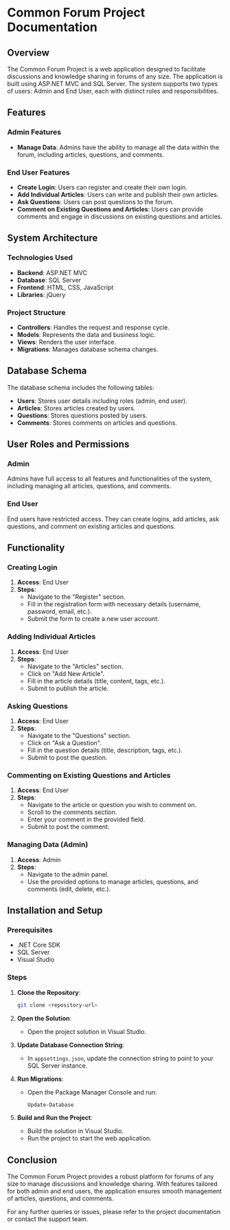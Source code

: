 # Common Forum Project Documentation

## Overview

The Common Forum Project is a web application designed to facilitate discussions and knowledge sharing in forums of any size. The application is built using ASP.NET MVC and SQL Server. The system supports two types of users: Admin and End User, each with distinct roles and responsibilities.

## Features

### Admin Features
- **Manage Data**: Admins have the ability to manage all the data within the forum, including articles, questions, and comments.

### End User Features
- **Create Login**: Users can register and create their own login.
- **Add Individual Articles**: Users can write and publish their own articles.
- **Ask Questions**: Users can post questions to the forum.
- **Comment on Existing Questions and Articles**: Users can provide comments and engage in discussions on existing questions and articles.

## System Architecture

### Technologies Used
- **Backend**: ASP.NET MVC
- **Database**: SQL Server
- **Frontend**: HTML, CSS, JavaScript
- **Libraries**: jQuery

### Project Structure
- **Controllers**: Handles the request and response cycle.
- **Models**: Represents the data and business logic.
- **Views**: Renders the user interface.
- **Migrations**: Manages database schema changes.

## Database Schema

The database schema includes the following tables:
- **Users**: Stores user details including roles (admin, end user).
- **Articles**: Stores articles created by users.
- **Questions**: Stores questions posted by users.
- **Comments**: Stores comments on articles and questions.

## User Roles and Permissions

### Admin
Admins have full access to all features and functionalities of the system, including managing all articles, questions, and comments.

### End User
End users have restricted access. They can create logins, add articles, ask questions, and comment on existing articles and questions.

## Functionality

### Creating Login
1. **Access**: End User
2. **Steps**:
   - Navigate to the "Register" section.
   - Fill in the registration form with necessary details (username, password, email, etc.).
   - Submit the form to create a new user account.

### Adding Individual Articles
1. **Access**: End User
2. **Steps**:
   - Navigate to the "Articles" section.
   - Click on "Add New Article".
   - Fill in the article details (title, content, tags, etc.).
   - Submit to publish the article.

### Asking Questions
1. **Access**: End User
2. **Steps**:
   - Navigate to the "Questions" section.
   - Click on "Ask a Question".
   - Fill in the question details (title, description, tags, etc.).
   - Submit to post the question.

### Commenting on Existing Questions and Articles
1. **Access**: End User
2. **Steps**:
   - Navigate to the article or question you wish to comment on.
   - Scroll to the comments section.
   - Enter your comment in the provided field.
   - Submit to post the comment.

### Managing Data (Admin)
1. **Access**: Admin
2. **Steps**:
   - Navigate to the admin panel.
   - Use the provided options to manage articles, questions, and comments (edit, delete, etc.).

## Installation and Setup

### Prerequisites
- .NET Core SDK
- SQL Server
- Visual Studio

### Steps
1. **Clone the Repository**:
   ```bash
   git clone <repository-url>
   ```
2. **Open the Solution**:
   - Open the project solution in Visual Studio.

3. **Update Database Connection String**:
   - In `appsettings.json`, update the connection string to point to your SQL Server instance.

4. **Run Migrations**:
   - Open the Package Manager Console and run:
     ```bash
     Update-Database
     ```

5. **Build and Run the Project**:
   - Build the solution in Visual Studio.
   - Run the project to start the web application.

## Conclusion

The Common Forum Project provides a robust platform for forums of any size to manage discussions and knowledge sharing. With features tailored for both admin and end users, the application ensures smooth management of articles, questions, and comments.

For any further queries or issues, please refer to the project documentation or contact the support team.

